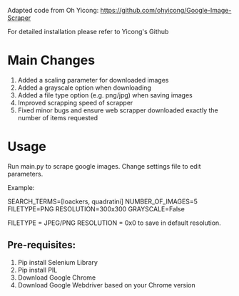 Adapted code from Oh Yicong: https://github.com/ohyicong/Google-Image-Scraper

For detailed installation please refer to Yicong's Github

# Main Changes
1. Added a scaling parameter for downloaded images
2. Added a grayscale option when downloading
3. Added a file type option (e.g. png/jpg) when saving images
4. Improved scrapping speed of scrapper
5. Fixed minor bugs and ensure web scrapper downloaded exactly the number of items requested

# Usage
Run main.py to scrape google images.
Change settings file to edit parameters.

Example:

SEARCH_TERMS=[loackers, quadratini]
NUMBER_OF_IMAGES=5
FILETYPE=PNG
RESOLUTION=300x300
GRAYSCALE=False

FILETYPE = JPEG/PNG
RESOLUTION = 0x0 to save in default resolution.

## Pre-requisites:
1. Pip install Selenium Library
2. Pip install PIL
3. Download Google Chrome 
4. Download Google Webdriver based on your Chrome version
